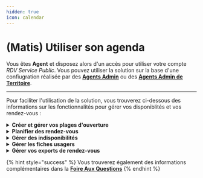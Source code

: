```yaml
---
hidden: true
icon: calendar
---
```


# (Matis) Utiliser son agenda

Vous êtes **Agent** et disposez alors d'un accès pour utiliser votre compte _RDV Service Public_. Vous pouvez utiliser la solution sur la base d'une confiugration réalisée par des [**Agents Admin**](matis-configurer-son-organisation.md) ou des [**Agents Admin de Territoire**](matis-configurer-son-territoire.md).&#x20;

***

Pour faciliter l'utilisation de la solution, vous trouverez ci-dessous des informations sur les fonctionnalités pour gérer vos disponiblités et vos rendez-vous :&#x20;

<details>

<summary><strong>Créer et gérer vos plages d'ouverture</strong></summary>



</details>

<details>

<summary><strong>Planifier des rendez-vous</strong></summary>



</details>

<details>

<summary><strong>Gérer des indisponibilités</strong> </summary>



</details>

<details>

<summary><strong>Gérer les fiches usagers</strong> </summary>



</details>

<details>

<summary><strong>Gérer vos exports de rendez-vous</strong></summary>



</details>

{% hint style="success" %}
Vous trouverez également des informations complémentaires dans la [**Foire Aux Questions**](../foire-aux-questions/trouver-vos-reponses.md)
{% endhint %}

